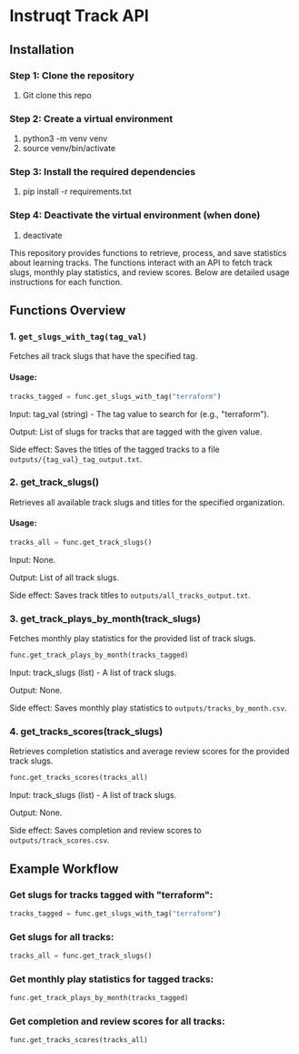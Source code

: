 # Instruqt Track API

## Installation

### Step 1: Clone the repository

1. Git clone this repo

### Step 2: Create a virtual environment

1. python3 -m venv venv 
2. source venv/bin/activate

### Step 3: Install the required dependencies

1. pip install -r requirements.txt

### Step 4: Deactivate the virtual environment (when done)

1. deactivate

This repository provides functions to retrieve, process, and save statistics about learning tracks. The functions interact with an API to fetch track slugs, monthly play statistics, and review scores. Below are detailed usage instructions for each function.

## Functions Overview

### 1. `get_slugs_with_tag(tag_val)`
Fetches all track slugs that have the specified tag.

#### Usage:
```python
tracks_tagged = func.get_slugs_with_tag("terraform")
```
Input: tag_val (string) - The tag value to search for (e.g., "terraform").

Output: List of slugs for tracks that are tagged with the given value.

Side effect: Saves the titles of the tagged tracks to a file `outputs/{tag_val}_tag_output.txt`.

### 2. get_track_slugs()
Retrieves all available track slugs and titles for the specified organization.

#### Usage:
```python
tracks_all = func.get_track_slugs()
```
Input: None.

Output: List of all track slugs.

Side effect: Saves track titles to `outputs/all_tracks_output.txt`.

### 3. get_track_plays_by_month(track_slugs)
Fetches monthly play statistics for the provided list of track slugs.
```python
func.get_track_plays_by_month(tracks_tagged)
```

Input: track_slugs (list) - A list of track slugs.

Output: None.

Side effect: Saves monthly play statistics to `outputs/tracks_by_month.csv`.

### 4. get_tracks_scores(track_slugs)
Retrieves completion statistics and average review scores for the provided track slugs.
```python
func.get_tracks_scores(tracks_all)
```

Input: track_slugs (list) - A list of track slugs.

Output: None.

Side effect: Saves completion and review scores to `outputs/track_scores.csv`.

## Example Workflow


### Get slugs for tracks tagged with "terraform":
```python
tracks_tagged = func.get_slugs_with_tag("terraform")
```

### Get slugs for all tracks:
```python
tracks_all = func.get_track_slugs()
```

### Get monthly play statistics for tagged tracks:
```python
func.get_track_plays_by_month(tracks_tagged)
```

### Get completion and review scores for all tracks:

```python
func.get_tracks_scores(tracks_all)
```